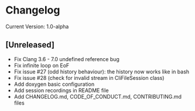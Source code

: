# Changelog

Current Version: 1.0-alpha

## [Unreleased]

- Fix Clang 3.6 - 7.0 undefined reference bug
- Fix infinite loop on EoF
- Fix issue #27 (odd history behaviour): the history now works like in bash
- Fix issue #28 (check for invalid stream in CliFileSession class)
- Add doxygen basic configuration
- Add session recordings in README file
- Add CHANGELOG.md, CODE_OF_CONDUCT.md, CONTRIBUTING.md files